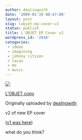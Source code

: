 ```yaml
---
author: dealingwith
date: '2009-01-19 00:47:00'
layout: post
slug: lobjet-ep-cover-v2
status: publish
title: L'OBJET EP Cover v2
wordpress_id: '2916'
categories:
 - ideas
 - imagining
 - johnny citizen
 - lacan
 - me
 - music
---
```


[![][1]][2]

[L'OBJET copy][3]

Originally uploaded by [dealingwith][4]

v2 of new EP cover


([v1 was here][5])


what do you think?

   [1]: http://farm4.static.flickr.com/3493/3208368839_57db318ec6_m.jpg

   [2]: http://www.flickr.com/photos/dealingwith/3208368839/ (photo sharing)

   [3]: http://www.flickr.com/photos/dealingwith/3208368839/

   [4]: http://www.flickr.com/people/dealingwith/

   [5]: http://flickr.com/photos/dealingwith/3025575526/

